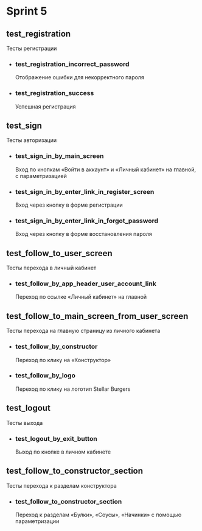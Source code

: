 # Sprint 5

## test_registration
Тесты регистрации
- ### test_registration_incorrect_password
    Отображение ошибки для некорректного пароля
- ### test_registration_success
    Успешная регистрация

## test_sign
Тесты авторизации
- ### test_sign_in_by_main_screen
    Вход по кнопкам «Войти в аккаунт» и «Личный кабинет» на главной, с параметризацией
- ### test_sign_in_by_enter_link_in_register_screen
    Вход через кнопку в форме регистрации
- ### test_sign_in_by_enter_link_in_forgot_password
    Вход через кнопку в форме восстановления пароля

## test_follow_to_user_screen
Тесты перехода в личный кабинет
- ### test_follow_by_app_header_user_account_link
    Переход по ссылке «Личный кабинет» на главной 

## test_follow_to_main_screen_from_user_screen
Тесты перехода на главную страницу из личного кабинета
- ### test_follow_by_constructor
    Переход по клику на «Конструктор»
- ### test_follow_by_logo
    Переход по клику на логотип Stellar Burgers

## test_logout
Тесты выхода
- ### test_logout_by_exit_button
    Выход по кнопке в личном кабинете

## test_follow_to_constructor_section
Тесты перехода к разделам конструктора
- ### test_follow_to_constructor_section
    Переход к разделам «Булки», «Соусы», «Начинки» с помощью параметризации